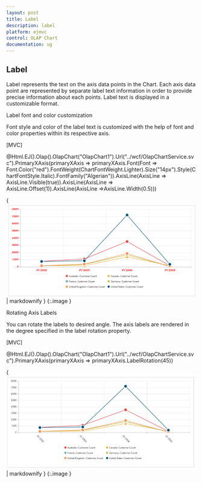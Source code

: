 ```yaml
---
layout: post
title: Label
description: label
platform: ejmvc
control: OLAP Chart
documentation: ug
---
```


## Label

Label represents the text on the axis data points in the Chart. Each axis data point are represented by separate label text information in order to provide precise information about each points. Label text is displayed in a customizable format.

Label font and color customization 

Font style and color of the label text is customized with the help of font and color properties within its respective axis.





[MVC]

@Html.EJ().Olap().OlapChart("OlapChart1").Url("../wcf/OlapChartService.svc").PrimaryXAxis(primaryXAxis => primaryXAxis.Font(Font => Font.Color("red").FontWeight(ChartFontWeight.Lighter).Size("14px").Style(ChartFontStyle.Italic).FontFamily("Algerian")).AxisLine(AxisLine => AxisLine.Visible(true)).AxisLine(AxisLine => AxisLine.Offset(1)).AxisLine(AxisLine =>AxisLine.Width(0.5)))





{ ![C:/Users/Tamilarasu .M/Pictures/document/Chart/Label font-color.png](Label_images/Label_img1.png) | markdownify }
{:.image }


Rotating Axis Labels

You can rotate the labels to desired angle. The axis labels are rendered in the degree specified in the label rotation property.



[MVC]

@Html.EJ().Olap().OlapChart("OlapChart1").Url("../wcf/OlapChartService.svc").PrimaryXAxis(primaryXAxis => primaryXAxis.LabelRotation(45))





{ ![C:/Users/Tamilarasu .M/Pictures/document/Chart/lable rotation.png](Label_images/Label_img2.png) | markdownify }
{:.image }


